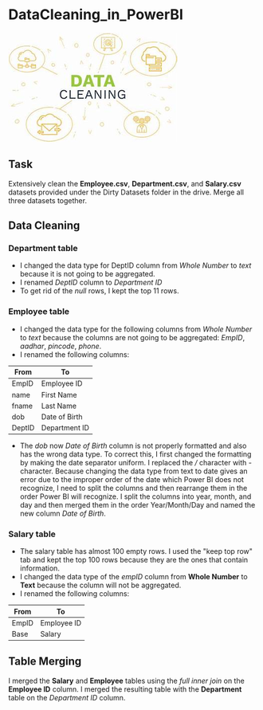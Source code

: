 # DataCleaning_in_PowerBI

![](PowerBI.jfif)

## Task

Extensively clean the **Employee.csv**, **Department.csv**, and **Salary.csv** datasets provided under the Dirty Datasets folder in the drive. Merge all three datasets together.


## Data Cleaning

### Department table

- I changed the data type for DeptID column from _Whole Number_ to _text_ because it is not going to be aggregated.
- I renamed _DeptID_ column to _Department ID_
- To get rid of the _null_ rows, I kept the top 11 rows.

### Employee table

- I changed the data type for the following columns from _Whole Number_ to _text_ because the columns are not going to be aggregated: _EmpID_, _aadhar_, _pincode_, _phone_.
- I renamed the following columns:

From      | To
----------|-------------
EmpID     | Employee ID
name      | First Name
fname     | Last Name
dob       | Date of Birth
DeptID    | Department ID

- The _dob_ now _Date of Birth_ column is not properly formatted and also has the wrong data type. To correct this, I first changed the formatting by making the date separator uniform. I replaced the _/_ character with _-_ character.
Because changing the data type from text to date gives an error due to the improper order of the date which Power BI does not recognize, I need to split the columns and then rearrange them in the order Power BI will recognize.
I split the columns into year, month, and day and then merged them in the order Year/Month/Day and named the new column _Date of Birth_.

### Salary table

- The salary table has almost 100 empty rows. I used the "keep top row" tab and kept the top 100 rows because they are the ones that contain information.
- I changed the data type of the _empID_ column from **Whole Number** to **Text** because the column will not be aggregated.
- I renamed the following columns:

From      | To
----------|-------------
EmpID     | Employee ID
Base      | Salary

## Table Merging
I merged the **Salary** and **Employee** tables using the _full inner join_ on the **Employee ID** column. I merged the resulting table with the **Department** table on the _Department ID_ column.
